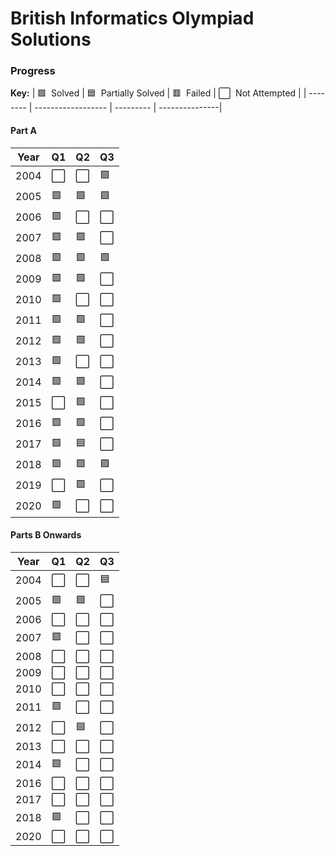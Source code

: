 # British Informatics Olympiad Solutions

### Progress 

**Key:** 
| 🟩 &nbsp;Solved | 🟦 &nbsp;Partially Solved | 🟥 &nbsp;Failed | ⬜️ &nbsp;Not Attempted |
| -------- | ------------------ | --------- | ---------------|

#### Part A
| Year | Q1 | Q2 | Q3 |
| ---- | -- | -- | -- |
| 2004 | ⬜️ | ⬜️ | 🟩 |
| 2005 | 🟩 | 🟩 | 🟩 |
| 2006 | 🟩 | ⬜️ | ⬜️ |
| 2007 | 🟩 | 🟩 | ⬜️ |
| 2008 | 🟩 | 🟩 | 🟩 |
| 2009 | 🟩 | 🟩 | ⬜️ |
| 2010 | 🟩 | ⬜️ | ⬜️ |
| 2011 | 🟩 | 🟩 | ⬜️ |
| 2012 | 🟩 | 🟩 | ⬜️ |
| 2013 | 🟩 | ⬜️ | ⬜️ |
| 2014 | 🟩 | 🟩 | ⬜️ |
| 2015 | ⬜️ | 🟩 | ⬜️ |
| 2016 | 🟩 | 🟩 | ⬜️ |
| 2017 | 🟩 | 🟦 | ⬜️ |
| 2018 | 🟩 | 🟩 | 🟩 |
| 2019 | ⬜️ | 🟩 | ⬜️ |
| 2020 | 🟩 | ⬜️ | ⬜️ |

#### Parts B Onwards
| Year | Q1 | Q2 | Q3 |
| ---- | -- | -- | -- |
| 2004 | ⬜️ | ⬜️ | 🟦 |
| 2005 | 🟩 | 🟩 | ⬜️ |
| 2006 | ⬜️ | ⬜️ | ⬜️ |
| 2007 | 🟩 | ⬜️ | ⬜️ |
| 2008 | ⬜️ | ⬜️ | ⬜️ |
| 2009 | ⬜️ | ⬜️ | ⬜️ |
| 2010 | ⬜️ | ⬜️ | ⬜️ |
| 2011 | 🟩 | ⬜️ | ⬜️ |
| 2012 | ⬜️ | 🟦 | ⬜️ |
| 2013 | ⬜️ | ⬜️ | ⬜️ |
| 2014 | 🟩 | ⬜️ | ⬜️ |
| 2016 | ⬜️ | ⬜️ | ⬜️ |
| 2017 | ⬜️ | ⬜️ | ⬜️ |
| 2018 | 🟩 | ⬜️ | ⬜️ |
| 2020 | ⬜️ | ⬜️ | ⬜️ |
